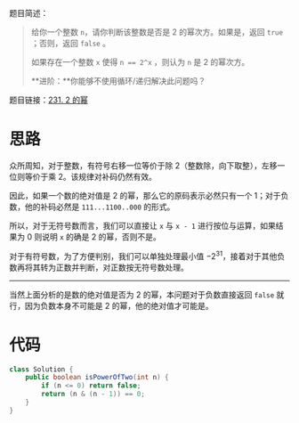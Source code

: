 题目简述：

> 给你一个整数 `n`，请你判断该整数是否是 2 的幂次方。如果是，返回 `true` ；否则，返回 `false` 。
>
> 如果存在一个整数 `x` 使得 `n == 2^x` ，则认为 `n` 是 2 的幂次方。
>
> **进阶：**你能够不使用循环/递归解决此问题吗？

题目链接：[231. 2 的幂](https://leetcode.cn/problems/power-of-two/)

# 思路

众所周知，对于整数，有符号右移一位等价于除 2（整数除，向下取整），左移一位则等价于乘 2。该规律对补码仍然有效。

因此，如果一个数的绝对值是 2 的幂，那么它的原码表示必然只有一个 1；对于负数，他的补码必然是 `111...1100..000` 的形式。

所以，对于无符号数而言，我们可以直接让 `x` 与 `x - 1` 进行按位与运算，如果结果为 0 则说明 `x` 的确是 2 的幂，否则不是。

对于有符号数，为了方便判别，我们可以单独处理最小值 $-2^{31}$，接着对于其他负数再将其转为正数并判断，对正数按无符号数处理。

---

当然上面分析的是数的绝对值是否为 2 的幂，本问题对于负数直接返回 `false` 就行，因为负数本身不可能是 2 的幂，他的绝对值才可能是。

# 代码

```java
class Solution {
    public boolean isPowerOfTwo(int n) {
        if (n <= 0) return false;
        return (n & (n - 1)) == 0;
    }
}
```

